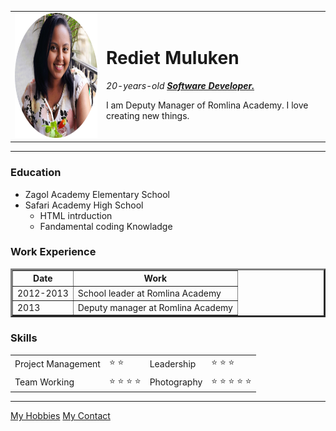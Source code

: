 <html> 
    <head>  
        <meta charset = "utf-8">
    </head>
    <body>
        <table cellspacing = "20">
            <tr>
                <td><img src="imgred-1684875184-modified.png" width="200" height="200" alt="Rediet profile picture"></td>
                <td><h1>Rediet Muluken</h1> 
                <P><em>20-years-old <strong><a href="https://www.linkedin.com/in/rediet-muluken-7ba144229/overlay/contact-info/">Software Developer.</a></strong></em></P>
                <p>I am Deputy Manager of Romlina Academy. I love creating new things. </p>
            </tr>
        </table>
        <hr size ="3">
        <h3>Education</h3>
        <ul>
            <li> Zagol Academy Elementary School</li>
            <li>Safari Academy High School
                <ul> 
                  <li>HTML intrduction </li>
                  <li>Fandamental coding Knowladge</li>
                </ul>
            </li>
        </ul>
        <h3>Work Experience </h3>
        <table border="3">
            <thead>
                <tr>
                    <th>Date</th>
                    <th>Work</th>
                </tr>
            </thead>
            <tbody>
                <tr>
                   <td>2012-2013</td>
                   <td>School leader at Romlina Academy</td>
                </tr>
                <tr>
                   <td>2013</td>
                   <td>Deputy manager at Romlina Academy</td>
                </tr>
            </tbody>
            <tfooot>
            </tfooot>
        </table>
        <h3>Skills</h3>
        <table>
            <tr>
                <td>Project Management</td>
                <td>&#11088 &#11088</td>
                <td>Leadership</td>
                <td>&#11088 &#11088 &#11088</td>
            </tr>
            <tr>
                <td>Team Working</td>
                <td>&#11088 &#11088 &#11088 &#11088 </td>
                <td>Photography</td>
                <td>&#11088 &#11088 &#11088 &#11088 &#11088</td>
            </tr>
        </table>
        <hr>
        <a href="My hobbies.html">My Hobbies</a>
        <a href="My contact.html">My Contact</a>
    </body>
</html>
